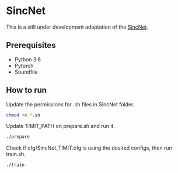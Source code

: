
# SincNet
This is a still under development adaptation of the [SincNet](https://github.com/mravanelli/SincNet).

## Prerequisites
- Python 3.6
- Pytorch
- Soundfile

## How to run
Update the permissions for .sh files in SincNet folder.
```bash
chmod +x *.sh
```

Update TIMIT_PATH on prepare.sh and run it.
```bash
./prepare
```

Check if cfg/SincNet_TIMIT.cfg is using the desired configs, then run train.sh.
```bash
./train
```
